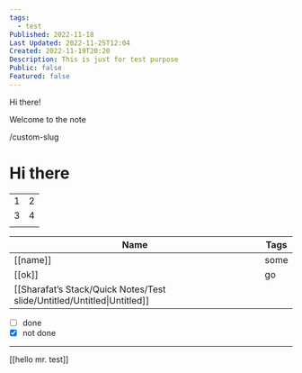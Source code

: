 ```yaml
---
tags:
  - test
Published: 2022-11-18
Last Updated: 2022-11-25T12:04
Created: 2022-11-19T20:20
Description: This is just for test purpose
Public: false
Featured: false
---
```

Hi there!

Welcome to the note

/custom-slug

# Hi there

|   |   |
|---|---|
|1|2|
|3|4|
|||

|Name|Tags|
|---|---|
|[[name]]|some|
|[[ok]]|go|
|[[Sharafat’s Stack/Quick Notes/Test slide/Untitled/Untitled\|Untitled]]||

  
  

- [ ] done
- [x] not done

---

[[hello mr. test]]